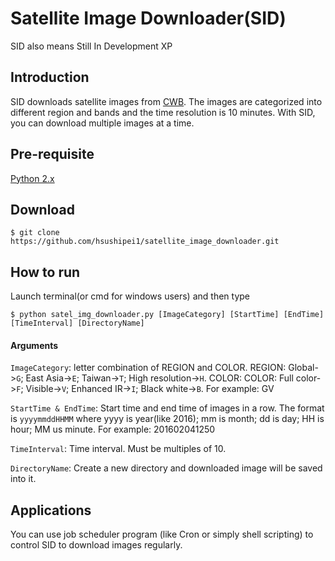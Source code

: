 # Satellite Image Downloader(SID)
SID also means Still In Development XP

## Introduction
SID downloads satellite images from [CWB](http://www.cwb.gov.tw/V7/observe/satellite/Sat_T.htm). The images are categorized into different region and bands and the time resolution is 10 minutes. With SID, you can download multiple images at a time.

## Pre-requisite
[Python 2.x](https://www.python.org)

## Download
```
$ git clone https://github.com/hsushipei1/satellite_image_downloader.git
```

## How to run
Launch terminal(or cmd for windows users) and then type
```
$ python satel_img_downloader.py [ImageCategory] [StartTime] [EndTime] [TimeInterval] [DirectoryName]
```

#### Arguments
`ImageCategory`: letter combination of REGION and COLOR. REGION: Global->`G`; East Asia->`E`; Taiwan->`T`; High resolution->`H`. COLOR: COLOR: Full color->`F`; Visible->`V`; Enhanced IR->`I`; Black white->`B`. For example: GV

`StartTime & EndTime`: Start time and end time of images in a row. The format is `yyyymmddHHMM` where yyyy is year(like 2016); mm is month; dd is day; HH is hour; MM us minute. For example: 201602041250

`TimeInterval`: Time interval. Must be multiples of 10.

`DirectoryName`: Create a new directory and downloaded image will be saved into it.

## Applications
You can use job scheduler program (like Cron or simply shell scripting) to control SID to download images regularly.
